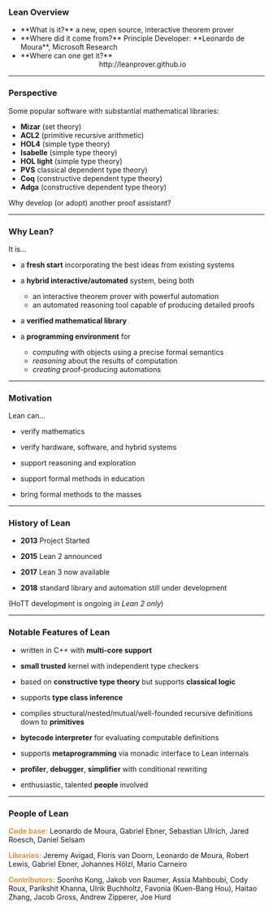 ### Lean Overview 

<ul>

<li class="fragment">**What is it?**  
a new, open source, interactive theorem prover 
</li>

<li class="fragment">**Where did it come from?**  
Principle Developer: **Leonardo de Moura**, Microsoft Research
</li>

<li class="fragment">**Where can one get it?**  
<center>http://leanprover.github.io</center>
</li>

</ul>

---

### Perspective

Some popular software with substantial mathematical libraries:
+ **Mizar** (set theory)
+ **ACL2** (primitive recursive arithmetic)
+ **HOL4** (simple type theory)
+ **Isabelle** (simple type theory)
+ **HOL light** (simple type theory)
+ **PVS** classical dependent type theory)
+ **Coq** (constructive dependent type theory)
+ **Adga** (constructive dependent type theory)    

<p class="fragment">
Why develop (or adopt) another proof assistant?
</p>

---

### Why Lean?

It is...

+ a **fresh start** incorporating the best ideas from existing systems
   
+ a **hybrid interactive/automated** system, being both
  - an interactive theorem prover with powerful automation
  - an automated reasoning tool capable of producing detailed proofs
    
+ a **verified mathematical library**
 
+ a **programming environment** for
  - *computing* with objects using a precise formal semantics
  - *reasoning* about the results of computation
  - *creating* proof-producing automations

---

### Motivation

Lean can...

+ verify mathematics  

+ verify hardware, software, and hybrid systems  

+ support reasoning and exploration  

+ support formal methods in education  

+ bring formal methods to the masses

---

### History of Lean

+ **2013** Project Started
 
+ **2015** Lean 2 announced
 
+ **2017** Lean 3 now available  
 
+ **2018** standard library and automation still under development  
 
(HoTT development is ongoing *in Lean 2 only*)

---

### Notable Features of Lean

+ written in C++ with **multi-core support**  
 
+ **small trusted** kernel with independent type checkers  

+ based on **constructive type theory** but supports **classical logic**  

+ supports **type class inference**

+ compiles structural/nested/mutual/well-founded recursive definitions down to **primitives**

+ **bytecode interpreter** for evaluating computable
definitions

+ supports **metaprogramming** via monadic interface to Lean internals

+ **profiler**, **debugger**, **simplifier** with conditional rewriting

+ enthusiastic, talented **people** involved

---

### People of Lean
<span style="color:#e49436">**Code base:**</span> Leonardo de Moura, Gabriel Ebner, Sebastian Ullrich, Jared Roesch, Daniel Selsam

<span style="color:#e49436">**Libraries:**</span> Jeremy Avigad, Floris van Doorn, Leonardo de Moura, Robert Lewis, Gabriel Ebner, Johannes Hölzl, Mario Carneiro

<span style="color:#e49436">**Contributors:**</span>  Soonho Kong, Jakob von Raumer, Assia Mahboubi, Cody Roux, Parikshit Khanna, Ulrik Buchholtz, Favonia (Kuen-Bang Hou), Haitao Zhang, Jacob Gross, Andrew Zipperer, Joe Hurd

